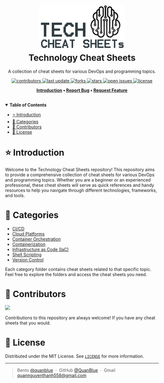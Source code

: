 <h1 align="center">
  <img src="./assets/tech_logo.png" alt="icon" height="150"></img>
  <br>
  <b>Technology Cheat Sheets</b>
</h1>

<p align="center">A collection of cheat sheets for various DevOps and programming topics.</p>

<!-- Badges -->
<p align="center">
  <a href="https://github.com/QuanBlue/Tech-Cheatsheets/graphs/contributors">
    <img src="https://img.shields.io/github/contributors/QuanBlue/Tech-Cheatsheets" alt="contributors" />
  </a>
  <a href="">
    <img src="https://img.shields.io/github/last-commit/QuanBlue/Tech-Cheatsheets" alt="last update" />
  </a>
  <a href="https://github.com/QuanBlue/Tech-Cheatsheets/network/members">
    <img src="https://img.shields.io/github/forks/QuanBlue/Tech-Cheatsheets" alt="forks" />
  </a>
  <a href="https://github.com/QuanBlue/Tech-Cheatsheets/stargazers">
    <img src="https://img.shields.io/github/stars/QuanBlue/Tech-Cheatsheets" alt="stars" />
  </a>
  <a href="https://github.com/QuanBlue/Tech-Cheatsheets/issues/">
    <img src="https://img.shields.io/github/issues/QuanBlue/Tech-Cheatsheets" alt="open issues" />
  </a>
  <a href="https://github.com/QuanBlue/Tech-Cheatsheets/blob/main/LICENSE">
    <img src="https://img.shields.io/github/license/QuanBlue/Tech-Cheatsheets.svg" alt="license" />
  </a>
</p>

<p align="center">
  <b>
      <a href="#introduction">Introduction</a> •
      <a href="https://github.com/QuanBlue/Tech-Cheatsheets/issues/">Report Bug</a> •
      <a href="https://github.com/QuanBlue/Tech-Cheatsheets/issues/">Request Feature</a>
  </b>
</p>

<br/>

<details open>
<summary><b>Table of Contents</b></summary>

-  [:star: Introduction](#star-introduction)
-  [:toolbox: Categories](#toolbox-categories)
-  [:busts_in_silhouette: Contributors](#busts_in_silhouette-contributors)
-  [:scroll: License](#scroll-license)
</details>

# :star: Introduction

Welcome to the Technology Cheat Sheets repository! This repository aims to provide a comprehensive collection of cheat sheets for various DevOps and programming topics. Whether you are a beginner or an experienced professional, these cheat sheets will serve as quick references and handy resources to help you navigate through different technologies, frameworks, and tools.

# :toolbox: Categories

-  [CI/CD](https://github.com/QuanBlue/Tech-Cheatsheets/tree/main/CI.CD)
-  [Cloud Platforms](https://github.com/QuanBlue/Tech-Cheatsheets/tree/main/Cloud%20Platforms)
-  [Container Orchestration](https://github.com/QuanBlue/Tech-Cheatsheets/tree/main/Container%20Orchestration)
-  [Containerization](https://github.com/QuanBlue/Tech-Cheatsheets/tree/main/Containerization)
-  [Infrastructure as Code (IaC)](<https://github.com/QuanBlue/Tech-Cheatsheets/tree/main/Infrastructure%20as%20Code%20(IaC)>)
-  [Shell Scripting](https://github.com/QuanBlue/Tech-Cheatsheets/tree/main/Shell%20Scripting)
-  [Version Control](https://github.com/QuanBlue/Tech-Cheatsheets/tree/main/Version%20Control)

Each category folder contains cheat sheets related to that specific topic. Feel free to explore the folders and access the cheat sheets you need.

# :busts_in_silhouette: Contributors

<a href="https://github.com/QuanBlue/Tech-Cheatsheets/graphs/contributors">
  <img src="https://contrib.rocks/image?repo=QuanBlue/Tech-Cheatsheets" />
</a>

Contributions to this repository are always welcome! If you have any cheat sheets that you would.

# :scroll: License

Distributed under the MIT License. See <a href="https://github.com/QuanBlue/Tech-Cheatsheets/blob/main/LICENSE">`LICENSE`</a> for more information.

---

> Bento [@quanblue](https://bento.me/quanblue) &nbsp;&middot;&nbsp;
> GitHub [@QuanBlue](https://github.com/QuanBlue) &nbsp;&middot;&nbsp; Gmail quannguyenthanh558@gmail.com
